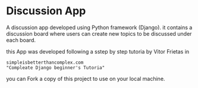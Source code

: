 # Discussion App
A discussion app developed using Python framework (Django). 
it contains a discussion board where users can create new topics to be discussed under each board. 

this App was developed following a sstep by step tutoria by Vitor Frietas in

    simpleisbetterthancomplex.com
    "Compleate Django beginner's Tutoria"

you can Fork a copy of this project to use on your local machine.